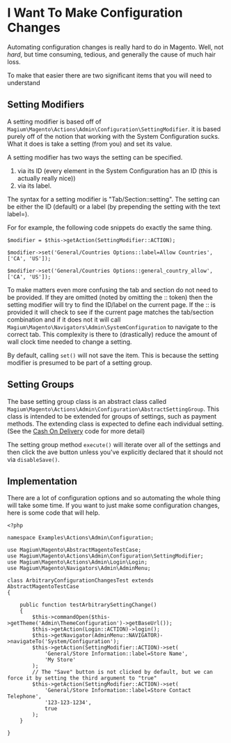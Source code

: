 # I Want To Make Configuration Changes

Automating configuration changes is really hard to do in Magento.  Well, not *hard*, but time consuming, tedious, and generally the cause of much hair loss.

To make that easier there are two significant items that you will need to understand

## Setting Modifiers

A setting modifier is based off of `Magium\Magento\Actions\Admin\Configuration\SettingModifier`.  it is based purely off of the notion that working with the System Configuration sucks.  What it does is take a setting (from you) and set its value.

A setting modifier has two ways the setting can be specified.

1) via its ID (every element in the System Configuration has an ID (this is actually really nice))
2) via its label.

The syntax for a setting modifier is "Tab/Section::setting".  The setting can be either the ID (default) or a label (by prepending the setting with the text label=).

For for example, the following code snippets do exactly the same thing.

```
$modifier = $this->getAction(SettingModifier::ACTION);

$modifier->set('General/Countries Options::label=Allow Countries', ['CA', 'US']);

$modifier->set('General/Countries Options::general_country_allow', ['CA', 'US']);
```

To make matters even more confusing the tab and section do not need to be provided.  If they are omitted (noted by omitting the :: token) then the setting modifier will try to find the ID/label on the current page.  If the :: is provided it will check to see if the current page matches the tab/section combination and if it does not it will call `Magium\Magento\Navigators\Admin\SystemConfiguration` to navigate to the correct tab.  This complexity is there to (drastically) reduce the amount of wall clock time needed to change a setting.

By default, calling `set()` will not save the item.  This is because the setting modifier is presumed to be part of a setting group.

## Setting Groups

The base setting group class is an abstract class called `Magium\Magento\Actions\Admin\Configuration\AbstractSettingGroup`.  This class is intended to be extended for groups of settings, such as payment methods.  The extending class is expected to define each individual setting.  (See the [Cash On Delivery](https://github.com/magium/MagiumMagento/blob/master/lib/Magento/Actions/Admin/Configuration/PaymentMethods/CashOnDelivery.php) code for more detail)

The setting group method `execute()` will iterate over all of the settings and then click the ave button unless you've explicitly declared that it should not via `disableSave()`.

## Implementation

There are a lot of configuration options and so automating the whole thing will take some time.  If you want to just make some configuration changes, here is some code that will help.

```
<?php

namespace Examples\Actions\Admin\Configuration;

use Magium\Magento\AbstractMagentoTestCase;
use Magium\Magento\Actions\Admin\Configuration\SettingModifier;
use Magium\Magento\Actions\Admin\Login\Login;
use Magium\Magento\Navigators\Admin\AdminMenu;

class ArbitraryConfigurationChangesTest extends AbstractMagentoTestCase
{

    public function testArbitrarySettingChange()
    {
        $this->commandOpen($this->getTheme('Admin\ThemeConfiguration')->getBaseUrl());
        $this->getAction(Login::ACTION)->login();
        $this->getNavigator(AdminMenu::NAVIGATOR)->navigateTo('System/Configuration');
        $this->getAction(SettingModifier::ACTION)->set(
            'General/Store Information::label=Store Name',
            'My Store'
        );
        // The "Save" button is not clicked by default, but we can force it by setting the third argument to "true"
        $this->getAction(SettingModifier::ACTION)->set(
            'General/Store Information::label=Store Contact Telephone',
            '123-123-1234',
            true
        );
    }

}
```